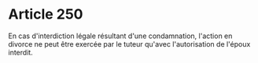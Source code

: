 # Article 250

En cas d'interdiction légale résultant d'une condamnation, l'action en divorce ne peut être exercée par le tuteur qu'avec l'autorisation de l'époux interdit.
